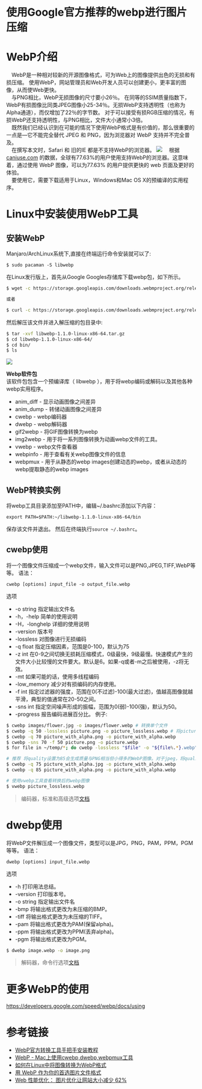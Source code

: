 # 使用Google官方推荐的webp进行图片压缩


# WebP介绍
&emsp;WebP是一种相对较新的开源图像格式，可为Web上的图像提供出色的无损和有损压缩。 使用WebP，网站管理员和Web开发人员可以创建更小，更丰富的图像，从而使Web更快。  
&emsp;与PNG相比，WebP无损图像的尺寸要小26％。 在同等的SSIM质量指数下，WebP有损图像比同类JPEG图像小25-34％。无损WebP支持透明性（也称为Alpha通道），而仅增加了22％的字节数。 对于可以接受有损RGB压缩的情况，有损WebP还支持透明性，与PNG相比，文件大小通常小3倍。  
&emsp;既然我们已经认识到在可能的情况下使用WebP格式是有价值的，那么很重要的一点是—它不能完全替代 JPEG 和 PNG，因为浏览器对 WebP 支持并不完全普及。  
&emsp;在撰写本文时，Safari 和 旧的IE 都是不支持WebP的浏览器。
![](https://oss.chenjunxin.com/picture/blogPicture/93260b1f_webp_support_status.webp)
&emsp;根据 [caniuse.com](https://caniuse.com/#search=WebP) 的数据，全球有77.63%的用户使用支持WebP的浏览器。这意味着，通过使用 WebP 图像，可以为77.63% 的用户提供更快的 web 页面及更好的体验。  
&emsp;要使用它，需要下载适用于Linux，Windows和Mac OS X的预编译的实用程序。

# Linux中安装使用WebP工具

## 安装WebP
Manjaro/ArchLinux系统下,直接在终端运行命令安装就可以了:
```
$ sudo pacaman -S libwebp
```
在Linux发行版上，首先从Google Googles存储库下载webp包，如下所示。
```bash
$ wget -c https://storage.googleapis.com/downloads.webmproject.org/releases/webp/libwebp-1.1.0-linux-x86-64.tar.gz

或者

$ curl -c https://storage.googleapis.com/downloads.webmproject.org/releases/webp/libwebp-1.1.0-linux-x86-64.tar.gz
```

然后解压该文件并进入解压缩的包目录中:
```bash
$ tar -xvf libwebp-1.1.0-linux-x86-64.tar.gz 
$ cd libwebp-1.1.0-linux-x86-64/
$ cd bin/
$ ls
```
![](https://oss.chenjunxin.com/picture/blogPicture/93260b1f_webp_00.webp)

**Webp软件包**  
该软件包包含一个预编译库（ libwebp ），用于将webp编码或解码以及其他各种webp实用程序。

- anim_diff - 显示动画图像之间差异
- anim_dump - 转储动画图像之间差异
- cwebp - webp编码器
- dwebp - webp解码器
- gif2webp - 将GIF图像转换为webp
- img2webp - 用于将一系列图像转换为动画webp文件的工具。
- vwebp - webp文件查看器
- webpinfo - 用于查看有关webp图像文件的信息
- webpmux - 用于从静态的webp images创建动态的webp，或者从动态的webp提取静态的webp images

## WebP转换实例
将webp工具目录添加至PATH中，编辑~/.bashrc添加以下内容：
```
export PATH=$PATH:~/libwebp-1.1.0-linux-x86-64/bin
```
保存该文件并退出。 然后在终端执行`source ~/.bashrc`。

## cwebp使用
将一个图像文件压缩成一个webp文件，输入文件可以是PNG,JPEG,TIFF,WebP等等。
语法：  
```
cwebp [options] input_file -o output_file.webp
```
选项

- -o string
指定输出文件名
- -h，-help
简单的使用说明
- -H，-longhelp
详细的使用说明
- -version
版本号
- -lossless
对图像进行无损编码
- -q float
指定压缩因素，范围是0-100，默认为75
- -z int
在0-9之间切换无损耗压缩模式，0级最快，9级最慢。快速模式产生的文件大小比较慢的文件要大。默认是6。如果-q或者-m之后被使用，-z将无效。
- -mt
如果可能的话，使用多线程编码
- -low_memory
减少对有损编码的内存使用。
- -f int
指定过滤器的强度，范围在0(不过滤)-100(最大过滤)，值越高图像就越平滑，典型的值通常在20-50之间。
- -sns int
指定空间噪声形成的振幅，范围为0(弱)-100(强)，默认为50。
- -progress
报告编码进展百分比。
例子:
```bash
$ cwebp images/flower.jpg -o images/flower.webp # 转换单个文件
$ cwebp -q 50 -lossless picture.png -o picture_lossless.webp # 将picture.png以50的质量无损转换为webp
$ cwebp -q 70 picture_with_alpha.png -o picture_with_alpha.webp
$ cwebp -sns 70 -f 50 picture.png -o picture.webp
$ for file in ~/temp/*; do cwebp -lossless "$file" -o "${file%.*}.webp";done # 无损转换整个目录下的文件

# 推荐 将quality设置为85会生成质量与PNG相当但小得多的WebP图像。对于jpeg，将quality设置为75可以在视觉和文件大小之间取得很好的平衡。
$ cwebp -q 75 picture_with_alpha.jpg -o picture_with_alpha.webp
$ cwebp -q 85 picture_with_alpha.png -o picture_with_alpha.webp

# 使用vwebp工具查看转换后的webp图像
$ vwebp picture_lossless.webp
```

>编码器，标准和高级选项[文档](https://developers.google.com/speed/webp/docs/cwebp)

# dwebp使用
将WebP文件解压成一个图像文件，类型可以是JPG，PNG，PAM，PPM，PGM等等。
语法：  
```
dwebp [options] input_file.webp
```
选项

- -h
打印用法总结。
- -version
打印版本号。
- -o string
指定输出文件名
- -bmp
将输出格式更改为未压缩的BMP。
- -tiff
将输出格式更改为未压缩的TIFF。
- -pam
将输出格式更改为PAM(保留alpha)。
- -ppm
将输出格式更改为PPM(丢弃alpha)。
- -pgm
将输出格式更改为PGM。
```bash
$ dwebp image.webp -o image.png
```

>解码器，命令行选项[文档](https://developers.google.com/speed/webp/docs/dwebp)

# 更多WebP的使用
<https://developers.google.com/speed/webp/docs/using>

# 参考链接
- [WebP官方转换工具手把手安装教程](https://blog.csdn.net/aa464971/article/details/77963949)
- [WebP - Mac上使用cwebp,dwebp,webpmux工具](https://www.jianshu.com/p/61ab330a6de6)
- [如何在Linux中将图像转换为WebP格式](https://www.howtoing.com/convert-images-to-webp-format-in-linux)
- [用 WebP 作为你的首选图片文件格式](https://www.soasurs.com/2019/09/10/Switching-to-WebP/)
- [Web 性能优化： 图片优化让网站大小减少 62%](https://zhuanlan.zhihu.com/p/58419577)

